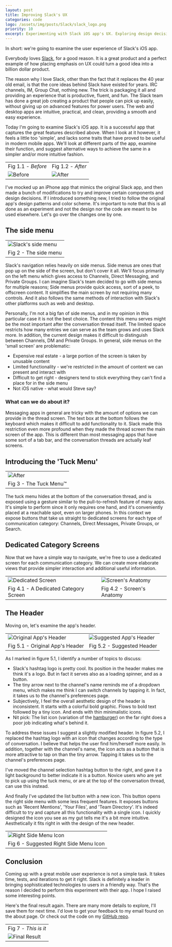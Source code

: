 ```yaml
---
layout: post
title: Improving Slack's UX
categories: code
logo: /assets/img/posts/Slack/slack_logo.png
priority: 10
excerpt: Experimenting with Slack iOS app's UX. Exploring design decisions, coming up with new ideas, and implementing solutions.
---
```

In short: we're going to examine the user experience of Slack's iOS app.

Everybody loves [Slack](https://slack.com/), for a good reason. It is a great product and a perfect example of how placing emphasis on UX could turn a good idea into a billion dollar product.

The reason why I love Slack, other than the fact that it replaces the 40 year old email, is that the core ideas behind Slack have existed for years. IRC channels, IM, Group Chat, nothing new. The trick is packaging it all and providing an experience that is productive, fluent, and fun. The Slack team has done a great job creating a product that people can pick up easily, without giving up on advanced features for power users. The web and desktop apps are intuitive, practical, and clean, providing a smooth and easy experience.

Today I'm going to examine Slack's iOS app. It is a successful app that captures the great features described above. When I look at it however, it feels a little too 'simple', and lacks some traits that have proved to be useful in modern mobile apps. We'll look at different parts of the app, examine their function, and suggest alternative ways to achieve the same in a simpler and/or more intuitive fashion.

<div>
  <table class="table-figures">
    <tr>
      <td><figcaption>Fig 1.1 - <em>Before</em></figcaption></td>
      <td><figcaption>Fig 1.2 - <em>After</em></figcaption></td>
    </tr>
    <tr>
      <td>
        <img alt="Before" src="/assets/img/posts/Slack/slackMockup.gif">
      </td>
      <td>
        <img alt="After" src="/assets/img/posts/Slack/final.gif">
      </td>
    </tr>
  </table>
</div>

I've mocked up an iPhone app that mimics the original Slack app, and then made a bunch of modifications to try and improve certain components and design decisions. If I introduced something new, I tried to follow the original app's design patterns and color scheme. It's important to note that this is all done as an experiment and not the design nor the code are meant to be used elsewhere. Let's go over the changes one by one.

## The side menu

<div>
  <table class="table-figures">
    <tr>
      <td>
        <img alt="Slack's side menu" src="/assets/img/posts/Slack/slackSideMenu.png">
      </td>
    </tr>
    <tr>
      <td><figcaption>Fig 2 - The side menu</figcaption></td>
    </tr>
  </table>
</div>

Slack's navigation relies heavily on side menus. Side menus are ones that pop up on the side of the screen, but don't cover it all. We'll focus primarily on the left menu which gives access to Channels, Direct Messaging, and Private Groups. I can imagine Slack's team decided to go with side menus for multiple reasons; Side menus provide quick access, sort of a peek, to offscreen content. It simplifies the main screen by not requiring many controls. And it also follows the same methods of interaction with Slack's other platforms such as web and desktop.

Personally, I'm not a big fan of side menus, and in my opinion in this particular case it is not the best choice. The content this menu serves might be the most important after the conversation thread itself. The limited space restricts how many entries we can serve as the team grows and uses Slack more. In addition, the current design makes it difficult to distinguish between Channels, DM and Private Groups. In general, side menus on the 'small screen' are problematic:

* Expensive real estate - a large portion of the screen is taken by unusable content
* Limited functionality - we're restricted in the amount of content we can present and interact with
* Difficult to get right - designers tend to stick everything they can't find a place for in the side menu
* Not iOS native - what would Steve say?

### What can we do about it?

Messaging apps in general are tricky with the amount of options we can provide in the thread screen. The text box at the bottom follows the keyboard which makes it difficult to add functionality to it. Slack made this restriction even more profound when they made the thread screen the main screen of the app. This is different than most messaging apps that have some sort of a tab bar, and the conversation threads are actually leaf screens.

## Introducing the 'Tuck Menu'

<div>
  <table class="table-figures">
    <tr>
      <td>
        <img alt="After" src="/assets/img/posts/Slack/tuckMenu.gif">
      </td>
    </tr>
    <tr>
      <td><figcaption>Fig 3 - The Tuck Menu™</figcaption></td>
    </tr>
  </table>
</div>

The tuck menu hides at the bottom of the conversation thread, and is exposed using a gesture similar to the pull-to-refresh feature of many apps. It's simple to perform since it only requires one hand, and it's conveniently placed at a reachable spot, even on larger phones. In this context we expose buttons that take us straight to dedicated screens for each type of communication category: Channels, Direct Messages, Private Groups, or Search.

## Dedicated Category Screens

Now that we have a simple way to navigate, we're free to use a dedicated screen for each communication category. We can create more elaborate views that provide simpler interaction and additional useful information.

<div>
  <table class="table-figures">
    <tr>
      <td>
        <img alt="Dedicated Screen" src="/assets/img/posts/Slack/final.gif">
      </td>
      <td>
        <img alt="Screen's Anatomy" src="/assets/img/posts/Slack/dedicatedScreen.png">
      </td>
    </tr>
    <tr>
      <td><figcaption>Fig 4.1 - A Dedicated Category Screen</figcaption></td>
      <td><figcaption>Fig 4.2 - Screen's Anatomy</figcaption></td>
    </tr>
  </table>
</div>

## The Header

Moving on, let's examine the app's header.

<div>
  <table class="table-figures">
    <tr>
      <td>
        <img alt="Original App's Header" src="/assets/img/posts/Slack/oldHeaderMarkup.png">
      </td>
      <td>
        <img alt="Suggested App's Header" src="/assets/img/posts/Slack/newHeaderMarkup.png">
      </td>
    </tr>
    <tr>
      <td><figcaption>Fig 5.1 - Original App's Header</figcaption></td>
      <td><figcaption>Fig 5.2 - Suggested Header</figcaption></td>
    </tr>
  </table>
</div>

As I marked in figure 5.1, I identify a number of topics to discuss:

* Slack's hashtag logo is pretty cool. Its position in the header makes me think it's a logo. But in fact it serves also as a loading spinner, and as a button.
* The tiny arrow next to the channel's name reminds me of a dropdown menu, which makes me think I can switch channels by tapping it. In fact, it takes us to the channel's preferences page.
* Subjectively, I feel the overall aesthetic design of the header is inconsistent. It starts with a colorful bold graphic. Flows to bold text followed by a tiny icon. And ends with thin minimalistic icons.
* Nit pick: The list icon (variation of the [hamburger](http://blog.placeit.net/history-of-the-hamburger-icon/)) on the far right does a poor job indicating what's behind it.

To address these issues I suggest a slightly modified header. In figure 5.2, I replaced the hashtag logo with an icon that changes according to the type of conversation. I believe that helps the user find him/herself more easily. In addition, together with the channel's name, the icon acts as a button that is more attractive to tap on than the tiny arrow. Tapping it takes us to the channel's preferences page.

I've moved the channel selection hashtag button to the right, and gave it a light background to better indicate it is a button. Novice users who are yet to pick up using the tuck menu, or are at the top of the conversation thread, can use this instead.

And finally I've updated the list button with a new icon. This button opens the right side menu with some less frequent features. It exposes buttons such as 'Recent Mentions', 'Your Files', and 'Team Directory'. It's indeed difficult to try and capture all this functionality with a single icon. I quickly designed the icon you see as my gut tells me it's a bit more intuitive. Aesthetically it fits right in with the design of the new header.

<div>
  <table class="table-figures">
    <tr>
      <td>
        <img alt="Right Side Menu Icon" src="/assets/img/posts/Slack/rightSideMenuIcon.png">
      </td>
    </tr>
    <tr>
      <td><figcaption>Fig 6 - Suggested Right Side Menu Icon</figcaption></td>
    </tr>
  </table>
</div>

## Conclusion

Coming up with a great mobile user experience is not a simple task. It takes time, tests, and iterations to get it right. Slack is definitely a leader in bringing sophisticated technologies to users in a friendly way. That's the reason I decided to perform this experiment with their app. I hope I raised some interesting points.

Here's the final result again. There are many more details to explore, I'll save them for next time. I'd love to get your feedback to my email found on the about page. Or check out the code on my [GitHub repo](https://github.com/eithanshavit/SlackUX).

<div>
  <table class="table-figures">
    <tr>
      <td><figcaption>Fig 7 - <em>This is it</em></figcaption></td>
    </tr>
    <tr>
      <td>
        <img alt="Final Result" src="/assets/img/posts/Slack/final.gif">
      </td>
    </tr>
  </table>
</div>

